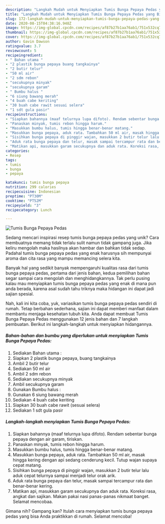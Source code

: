 ```yaml
---
description: "Langkah Mudah untuk Menyiapkan Tumis Bunga Pepaya Pedas yang Bikin Ngiler"
title: "Langkah Mudah untuk Menyiapkan Tumis Bunga Pepaya Pedas yang Bikin Ngiler"
slug: 172-langkah-mudah-untuk-menyiapkan-tumis-bunga-pepaya-pedas-yang-bikin-ngiler
date: 2020-08-15T04:38:16.948Z
image: https://img-global.cpcdn.com/recipes/af87b27b1aa76ab1/751x532cq70/tumis-bunga-pepaya-pedas-foto-resep-utama.jpg
thumbnail: https://img-global.cpcdn.com/recipes/af87b27b1aa76ab1/751x532cq70/tumis-bunga-pepaya-pedas-foto-resep-utama.jpg
cover: https://img-global.cpcdn.com/recipes/af87b27b1aa76ab1/751x532cq70/tumis-bunga-pepaya-pedas-foto-resep-utama.jpg
author: Gavin Dawson
ratingvalue: 3.7
reviewcount: 5
recipeingredient:
- " Bahan utama "
- "2 plastik bunga pepaya buang tangkainya"
- "2 butir telur"
- "50 ml air"
- "2 sdm rebon"
- "secukupnya minyak"
- "secukupnya garam"
- " Bumbu halus "
- "6 siung bawang merah"
- "4 buah cabe keriting"
- "30 buah cabe rawit sesuai selera"
- "1 sdt gula pasir"
recipeinstructions:
- "Siapkan bahannya (maaf telurnya lupa difoto). Rendam sebentar bunga pepaya dengan air garam, tiriskan."
- "Panaskan minyak, tumis rebon hingga harum."
- "Masukkan bumbu halus, tumis hingga benar-benar matang."
- "Masukkan bunga pepaya, aduk rata. Tambahkan 50 ml air, masak hingga kering dengan api sedang cenderung kecil. Tutup wajan supaya cepat matang."
- "Sisihkan bunga pepaya di pinggir wajan, masukkan 2 butir telur lalu aduk cepat telurnya sampai menjadi telur orak arik."
- "Aduk rata bunga pepaya dan telur, masak sampai tercampur rata dan benar-benar kering."
- "Matikan api, masukkan garam secukupnya dan aduk rata. Koreksi rasa, angkat dan sajikan. Makan pakai nasi panas-panas nikmaat banget. Selamat mencobaa."
categories:
- Resep
tags:
- tumis
- bunga
- pepaya

katakunci: tumis bunga pepaya 
nutrition: 299 calories
recipecuisine: Indonesian
preptime: "PT30M"
cooktime: "PT52M"
recipeyield: "3"
recipecategory: Lunch

---
```



![Tumis Bunga Pepaya Pedas](https://img-global.cpcdn.com/recipes/af87b27b1aa76ab1/751x532cq70/tumis-bunga-pepaya-pedas-foto-resep-utama.jpg)

Sedang mencari inspirasi resep tumis bunga pepaya pedas yang unik? Cara membuatnya memang tidak terlalu sulit namun tidak gampang juga. Jika keliru mengolah maka hasilnya akan hambar dan bahkan tidak sedap. Padahal tumis bunga pepaya pedas yang enak harusnya sih mempunyai aroma dan cita rasa yang mampu memancing selera kita.



Banyak hal yang sedikit banyak mempengaruhi kualitas rasa dari tumis bunga pepaya pedas, pertama dari jenis bahan, kedua pemilihan bahan segar sampai cara mengolah dan menghidangkannya. Tak perlu pusing kalau mau menyiapkan tumis bunga pepaya pedas yang enak di mana pun anda berada, karena asal sudah tahu triknya maka hidangan ini dapat jadi sajian spesial.


Nah, kali ini kita coba, yuk, variasikan tumis bunga pepaya pedas sendiri di rumah. Tetap berbahan sederhana, sajian ini dapat memberi manfaat dalam membantu menjaga kesehatan tubuh kita. Anda dapat membuat Tumis Bunga Pepaya Pedas menggunakan 12 jenis bahan dan 7 langkah pembuatan. Berikut ini langkah-langkah untuk menyiapkan hidangannya.

<!--inarticleads1-->

##### Bahan-bahan dan bumbu yang diperlukan untuk menyiapkan Tumis Bunga Pepaya Pedas:

1. Sediakan  Bahan utama :
1. Siapkan 2 plastik bunga pepaya, buang tangkainya
1. Ambil 2 butir telur
1. Sediakan 50 ml air
1. Ambil 2 sdm rebon
1. Sediakan secukupnya minyak
1. Ambil secukupnya garam
1. Gunakan  Bumbu halus :
1. Gunakan 6 siung bawang merah
1. Sediakan 4 buah cabe keriting
1. Siapkan 30 buah cabe rawit (sesuai selera)
1. Sediakan 1 sdt gula pasir




<!--inarticleads2-->

##### Langkah-langkah menyiapkan Tumis Bunga Pepaya Pedas:

1. Siapkan bahannya (maaf telurnya lupa difoto). Rendam sebentar bunga pepaya dengan air garam, tiriskan.
1. Panaskan minyak, tumis rebon hingga harum.
1. Masukkan bumbu halus, tumis hingga benar-benar matang.
1. Masukkan bunga pepaya, aduk rata. Tambahkan 50 ml air, masak hingga kering dengan api sedang cenderung kecil. Tutup wajan supaya cepat matang.
1. Sisihkan bunga pepaya di pinggir wajan, masukkan 2 butir telur lalu aduk cepat telurnya sampai menjadi telur orak arik.
1. Aduk rata bunga pepaya dan telur, masak sampai tercampur rata dan benar-benar kering.
1. Matikan api, masukkan garam secukupnya dan aduk rata. Koreksi rasa, angkat dan sajikan. Makan pakai nasi panas-panas nikmaat banget. Selamat mencobaa.




Gimana nih? Gampang kan? Itulah cara menyiapkan tumis bunga pepaya pedas yang bisa Anda praktikkan di rumah. Selamat mencoba!
